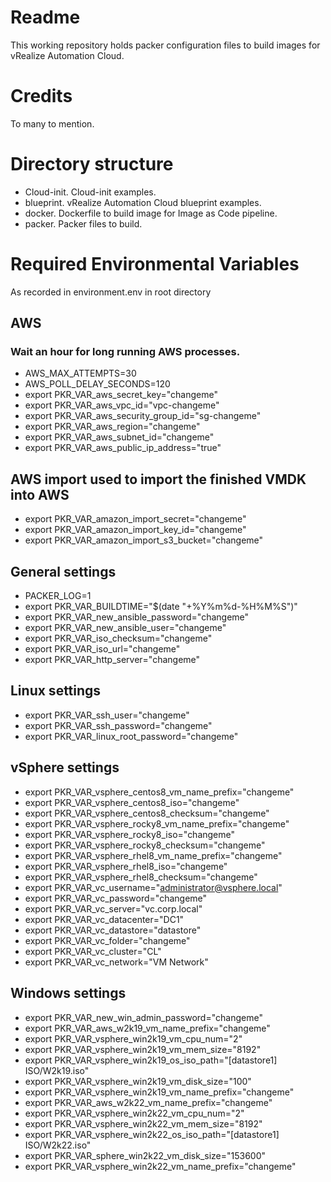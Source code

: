 # Readme
This working repository holds packer configuration files to build images
for vRealize Automation Cloud.

# Credits
To many to mention.

# Directory structure
- Cloud-init. Cloud-init examples.
- blueprint. vRealize Automation Cloud blueprint examples.
- docker. Dockerfile to build image for Image as Code pipeline.
- packer. Packer files to build.

# Required Environmental Variables
As recorded in environment.env in root directory
## AWS 
### Wait an hour for long running AWS processes.
* AWS_MAX_ATTEMPTS=30
* AWS_POLL_DELAY_SECONDS=120
* export PKR_VAR_aws_secret_key="changeme"
* export PKR_VAR_aws_vpc_id="vpc-changeme" 
* export PKR_VAR_aws_security_group_id="sg-changeme" 
* export PKR_VAR_aws_region="changeme" 
* export PKR_VAR_aws_subnet_id="changeme" 
* export PKR_VAR_aws_public_ip_address="true" 

## AWS import used to import the finished VMDK into AWS
* export PKR_VAR_amazon_import_secret="changeme" 
* export PKR_VAR_amazon_import_key_id="changeme"
* export PKR_VAR_amazon_import_s3_bucket="changeme" 

## General settings
* PACKER_LOG=1 
* export PKR_VAR_BUILDTIME="$(date "+%Y%m%d-%H%M%S")"
* export PKR_VAR_new_ansible_password="changeme"
* export PKR_VAR_new_ansible_user="changeme"
* export PKR_VAR_iso_checksum="changeme"
* export PKR_VAR_iso_url="changeme" 
* export PKR_VAR_http_server="changeme"  

## Linux settings 
* export PKR_VAR_ssh_user="changeme"
* export PKR_VAR_ssh_password="changeme"
* export PKR_VAR_linux_root_password="changeme"

## vSphere settings
* export PKR_VAR_vsphere_centos8_vm_name_prefix="changeme" 
* export PKR_VAR_vsphere_centos8_iso="changeme"
* export PKR_VAR_vsphere_centos8_checksum="changeme"
* export PKR_VAR_vsphere_rocky8_vm_name_prefix="changeme"
* export PKR_VAR_vsphere_rocky8_iso="changeme"
* export PKR_VAR_vsphere_rocky8_checksum="changeme"
* export PKR_VAR_vsphere_rhel8_vm_name_prefix="changeme"
* export PKR_VAR_vsphere_rhel8_iso="changeme"
* export PKR_VAR_vsphere_rhel8_checksum="changeme"
* export PKR_VAR_vc_username="administrator@vsphere.local"
* export PKR_VAR_vc_password="changeme"
* export PKR_VAR_vc_server="vc.corp.local"
* export PKR_VAR_vc_datacenter="DC1"
* export PKR_VAR_vc_datastore="datastore" 
* export PKR_VAR_vc_folder="changeme" 
* export PKR_VAR_vc_cluster="CL" 
* export PKR_VAR_vc_network="VM Network" 

## Windows settings 
* export PKR_VAR_new_win_admin_password="changeme" 
* export PKR_VAR_aws_w2k19_vm_name_prefix="changeme" 
* export PKR_VAR_vsphere_win2k19_vm_cpu_num="2" 
* export PKR_VAR_vsphere_win2k19_vm_mem_size="8192" 
* export PKR_VAR_vsphere_win2k19_os_iso_path="[datastore1] ISO/W2k19.iso"
* export PKR_VAR_vsphere_win2k19_vm_disk_size="100" 
* export PKR_VAR_vsphere_win2k19_vm_name_prefix="changeme" 
* export PKR_VAR_aws_w2k22_vm_name_prefix="changeme"
* export PKR_VAR_vsphere_win2k22_vm_cpu_num="2" 
* export PKR_VAR_vsphere_win2k22_vm_mem_size="8192" 
* export PKR_VAR_vsphere_win2k22_os_iso_path="[datastore1] ISO/W2k22.iso" 
* export PKR_VAR_sphere_win2k22_vm_disk_size="153600"
* export PKR_VAR_vsphere_win2k22_vm_name_prefix="changeme" 